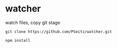 # watcher
watch files, copy git stage

```
git clone https://github.com/PSeitz/watcher.git

npm install
```

